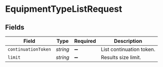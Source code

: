 # EquipmentTypeListRequest


## Fields

| Field                    | Type                     | Required                 | Description              |
| ------------------------ | ------------------------ | ------------------------ | ------------------------ |
| `continuationToken`      | *string*                 | :heavy_minus_sign:       | List continuation token. |
| `limit`                  | *string*                 | :heavy_minus_sign:       | Results size limit.      |